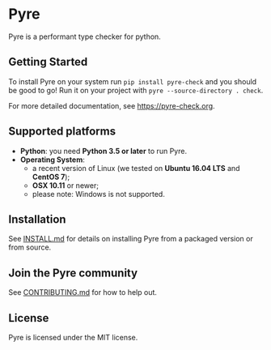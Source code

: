 # Pyre
Pyre is a performant type checker for python.

## Getting Started
To install Pyre on your system run `pip install pyre-check` and you should be good to go! Run it on your project with `pyre --source-directory . check`.

For more detailed documentation, see https://pyre-check.org.

## Supported platforms
* **Python**: you need **Python 3.5 or later** to run Pyre.
* **Operating System**: 
  * a recent version of Linux (we tested on **Ubuntu 16.04 LTS** and **CentOS 7**); 
  * **OSX 10.11** or newer;
  * please note: Windows is not supported.

## Installation
See [INSTALL.md](https://github.com/facebook/pyre-check/blob/master/INSTALL.md) for details on installing Pyre from a packaged version or from source.

## Join the Pyre community
See [CONTRIBUTING.md](https://github.com/facebook/pyre-check/blob/master/CONTRIBUTING.md) for how to help out.

## License
Pyre is licensed under the MIT license.
